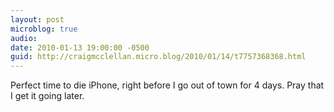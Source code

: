 ```yaml
---
layout: post
microblog: true
audio: 
date: 2010-01-13 19:00:00 -0500
guid: http://craigmcclellan.micro.blog/2010/01/14/t7757368368.html
---
```

Perfect time to die iPhone, right before I go out of town for 4 days.  Pray that I get it going later.
